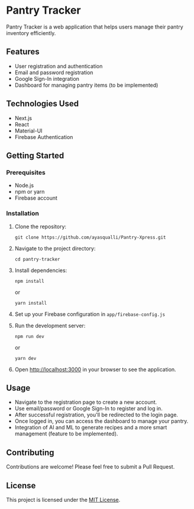 # Pantry Tracker

Pantry Tracker is a web application that helps users manage their pantry inventory efficiently.

## Features

- User registration and authentication
- Email and password registration
- Google Sign-In integration
- Dashboard for managing pantry items (to be implemented)

## Technologies Used

- Next.js
- React
- Material-UI
- Firebase Authentication

## Getting Started

### Prerequisites

- Node.js
- npm or yarn
- Firebase account

### Installation

1. Clone the repository:
   ```
   git clone https://github.com/ayasqualli/Pantry-Xpress.git
   ```

2. Navigate to the project directory:
   ```
   cd pantry-tracker
   ```

3. Install dependencies:
   ```
   npm install
   ```
   or
   ```
   yarn install
   ```

4. Set up your Firebase configuration in `app/firebase-config.js`

5. Run the development server:
   ```
   npm run dev
   ```
   or
   ```
   yarn dev
   ```

6. Open [http://localhost:3000](http://localhost:3000) in your browser to see the application.

## Usage

- Navigate to the registration page to create a new account.
- Use email/password or Google Sign-In to register and log in.
- After successful registration, you'll be redirected to the login page.
- Once logged in, you can access the dashboard to manage your pantry.
- Integration of AI and ML to generate recipes and a more smart management (feature to be implemented).

## Contributing

Contributions are welcome! Please feel free to submit a Pull Request.

## License

This project is licensed under the [MIT License](LICENSE).
